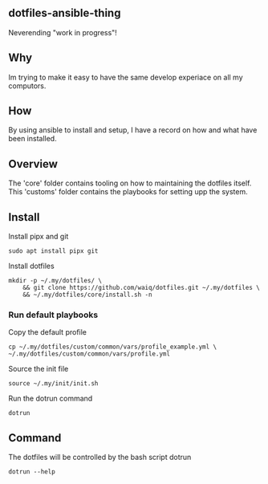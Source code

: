 ## dotfiles-ansible-thing

Neverending "work in progress"!

## Why

Im trying to make it easy to have the same develop experiace on all my computors.

## How

By using ansible to install and setup, I have a record on how and what have
been installed.

## Overview

The 'core' folder contains tooling on how to maintaining the dotfiles itself.
This 'customs' folder contains the playbooks for setting upp the system.

## Install

Install pipx and git

```shell
sudo apt install pipx git
```

Install dotfiles

```shell
mkdir -p ~/.my/dotfiles/ \
    && git clone https://github.com/waiq/dotfiles.git ~/.my/dotfiles \
    && ~/.my/dotfiles/core/install.sh -n
```

### Run default playbooks

Copy the default profile

```shell
cp ~/.my/dotfiles/custom/common/vars/profile_example.yml \
~/.my/dotfiles/custom/common/vars/profile.yml
```

Source the init file

```shell
source ~/.my/init/init.sh
```

Run the dotrun command

```shell
dotrun
```

## Command

The dotfiles will be controlled by the bash script dotrun

```shell
dotrun --help
```
